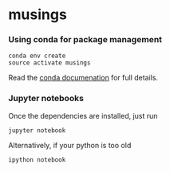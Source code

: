 # musings

### Using conda for package management

```shell
conda env create
source activate musings
```

Read the [conda documenation](http://conda.pydata.org/docs/using/envs.html#use-environment-from-file) for full details.

### Jupyter notebooks

Once the dependencies are installed, just run

```shell
jupyter notebook
```
Alternatively, if your python is too old

```shell
ipython notebook
```
